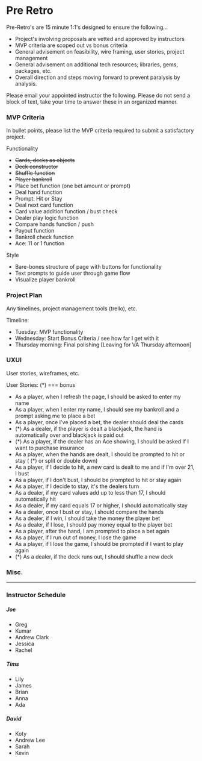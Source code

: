  # Pre Retro

Pre-Retro's are 15 minute 1:1's designed to ensure the following...

- Project's involving proposals are vetted and approved by instructors
- MVP criteria are scoped out vs bonus criteria
- General advisement on feasibility, wire framing, user stories, project management
- General advisement on additional tech resources; libraries, gems, packages, etc.
- Overall direction and steps moving forward to prevent paralysis by analysis.


Please email your appointed instructor the following. Please do not send a block of text, take your time to answer these in an organized manner.


### MVP Criteria
In bullet points, please list the MVP criteria required to submit a satisfactory project.

Functionality

- ~~Cards, decks as objects~~
- ~~Deck constructor~~
- ~~Shuffle function~~
- ~~Player bankroll~~
- Place bet function (one bet amount or prompt)
- Deal hand function
- Prompt: Hit or Stay
- Deal next card function
- Card value addition function / bust check
- Dealer play logic function
- Compare hands function / push
- Payout function
- Bankroll check function
- Ace: 11 or 1 function

Style
- Bare-bones structure of page with buttons for functionality
- Text prompts to guide user through game flow
- Visualize player bankroll

### Project Plan
Any timelines, project management tools (trello), etc.

Timeline:
- Tuesday: MVP functionality
- Wednesday: Start Bonus Criteria / see how far I get with it
- Thursday morning: Final polishing [Leaving for VA Thursday afternoon]

### UXUI
User stories, wireframes, etc.

User Stories:
(*) === bonus

- As a player, when I refresh the page, I should be asked to enter my name
- As a player, when I enter my name, I should see my bankroll and a prompt asking me to place a bet
- As a player, once I've placed a bet, the dealer should deal the cards
- (*) As a dealer, if the player is dealt a blackjack, the hand is automatically over and blackjack is paid out
- (*) As a player, if the dealer has an Ace showing, I should be asked if I want to purchase insurance
- As a player, when the hands are dealt, I should be prompted to hit or stay ( (*) or split or double down)
- As a player, if I decide to hit, a new card is dealt to me and if I'm over 21, I bust
- As a player, if I don't bust, I should be prompted to hit or stay again
- As a player, if I decide to stay, it's the dealers turn
- As a dealer, if my card values add up to less than 17, I should automatically hit
- As a dealer, if my card equals 17 or higher, I should automatically stay
- As a dealer, once I bust or stay, I should compare the hands
- As a dealer, if I win, I should take the money the player bet
- As a dealer, if I lose, I should pay money equal to the player bet
- As a player, after the hand, I am prompted to place a bet again
- As a player, if I run out of money, I lose the game
- As a player, if I lose the game, I should be prompted if I want to play again
- (*) As a dealer, if the deck runs out, I should shuffle a new deck

### Misc.









<!-- 
### Bonus Criteria
Please list bonus features you wish to accomplish time pending.
- Multiple bet amount
- Blackjack check function
- Split function
- Double Down function
- Better styling to make it look like a casino table
- Image sprites for cards
- Flip card / deal animation
- Break out everything into classes
- Dealer has one card face down
- Insurance check function
- Dealer face down card isn't inspectable
- Some animation when you win money / get blackjack
- Keep track of how much you've won & lost
- Game stats (win percentage; ROI) -->






-----

### Instructor Schedule
##### Joe
- Greg
- Kumar
- Andrew Clark
- Jessica
- Rachel

##### Tims
- Lily
- James
- Brian
- Anna
- Ada

##### David
- Koty
- Andrew Lee
- Sarah
- Kevin
